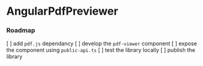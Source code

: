 # AngularPdfPreviewer

### Roadmap

[ ] add `pdf.js` dependancy
[ ] develop the `pdf-viewer` component
[ ] expose the component using `public-api.ts`
[ ] test the library locally
[ ] publish the library

